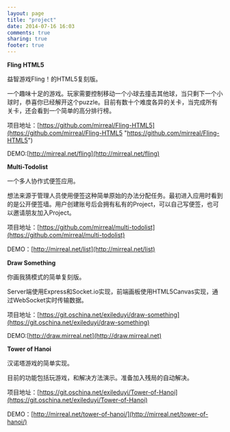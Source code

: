 ```yaml
---
layout: page
title: "project"
date: 2014-07-16 16:03
comments: true
sharing: true
footer: true
---
```



**Fling HTML5**

益智游戏Fling！的HTML5复刻版。

一个趣味十足的游戏。玩家需要控制移动一个小球去撞击其他球，当只剩下一个小球时，恭喜你已经解开这个puzzle。目前有数十个难度各异的关卡，当完成所有关卡，还会看到一个简单的高分排行榜。

项目地址：[https://github.com/mirreal/Fling-HTML5](https://github.com/mirreal/Fling-HTML5 "https://github.com/mirreal/Fling-HTML5")

DEMO:[http://mirreal.net/fling](http://mirreal.net/fling)

**Multi-Todolist**

一个多人协作式便签应用。

想法来源于管理人员使用便签这种简单原始的办法分配任务。最初进入应用时看到的是公开便签墙。用户创建账号后会拥有私有的Project，可以自己写便签，也可以邀请朋友加入Project。

项目地址：[https://github.com/mirreal/multi-todolist](https://github.com/mirreal/multi-todolist)

DEMO：[http://mirreal.net/list](http://mirreal.net/list)

**Draw Something**

你画我猜模式的简单复刻版。

Server端使用Express和Socket.io实现，前端画板使用HTML5Canvas实现，通过WebSocket实时传输数据。

项目地址：[https://git.oschina.net/exileduyi/draw-something](https://git.oschina.net/exileduyi/draw-something)

DEMO:[http://draw.mirreal.net](http://draw.mirreal.net)

**Tower of Hanoi**

汉诺塔游戏的简单实现。

目前的功能包括玩游戏，和解决方法演示。准备加入残局的自动解决。

项目地址：[https://git.oschina.net/exileduyi/Tower-of-Hanoi](https://git.oschina.net/exileduyi/Tower-of-Hanoi)

DEMO：[http://mirreal.net/tower-of-hanoi/](http://mirreal.net/tower-of-hanoi/)
